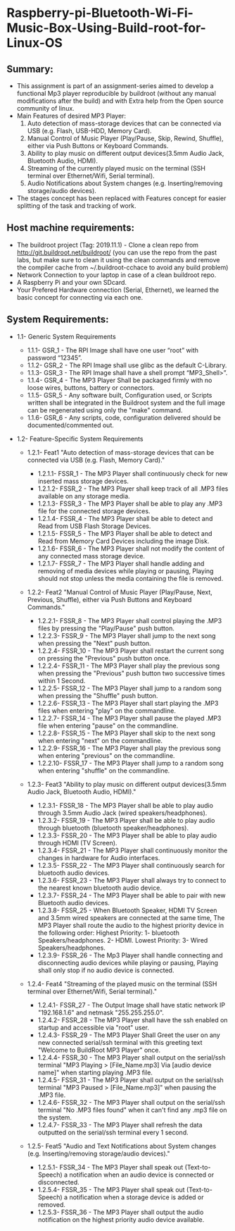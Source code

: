 # Raspberry-pi-Bluetooth-Wi-Fi-Music-Box-Using-Build-root-for-Linux-OS
 ## Summary:
- This assignment is part of an assignment-series aimed to develop a functional Mp3 player reproducible by buildroot
(without any manual modifications after the build) and with Extra help from the Open source community of linux.
- Main Features of desired MP3 Player:
	1) Auto detection of mass-storage devices that can be connected via USB (e.g. Flash, USB-HDD, Memory Card).
	2) Manual Control of Music Player (Play/Pause, Skip, Rewind, Shuffle), either via Push Buttons or Keyboard Commands.
	3) Ability to play music on different output devices(3.5mm Audio Jack, Bluetooth Audio, HDMI).
	4) Streaming of the currently played music on the terminal (SSH terminal over Ethernet/Wifi, Serial terminal).
	5) Audio Notifications about System changes (e.g. Inserting/removing storage/audio devices).
- The stages concept has been replaced with Features concept for easier splitting of the task and tracking of work.


 ## Host machine requirements:
- The buildroot project (Tag: 2019.11.1) - Clone a clean repo from http://git.buildroot.net/buildroot/
  (you can use the repo from the past labs, but make sure to clean it using the clean commands 
   and remove the compiler cache from ~/.buildroot-cchace  to avoid any build problem)
- Network Connection to your laptop in case of a clean buildroot repo.
- A Raspberry Pi and your own SDcard.
- Your Prefered Hardware connection (Serial, Ethernet), we learned the basic concept for connecting via each one.


 ## System Requirements:
- 1.1- Generic System Requirements
	- 1.1.1- GSR_1 - The RPI Image shall have one user “root” with password “12345”.
	- 1.1.2- GSR_2 - The RPI Image shall use glibc as the default C-Library.
	- 1.1.3- GSR_3 - The RPI Image shall have a shell prompt “MP3_Shell>”.
	- 1.1.4- GSR_4 - The MP3 Player Shall be packaged firmly with no loose wires, buttons, battery or connectors.
	- 1.1.5- GSR_5 - Any software built, Configuration used, or Scripts written shall be integrated in the
		       Buildroot system and the full image can be regenerated using only the "make" command.
	- 1.1.6- GSR_6 - Any scripts, code, configuration delivered should be documented/commented out.	

- 1.2- Feature-Specific System Requirements
	- 1.2.1- Feat1 "Auto detection of mass-storage devices that can be connected via USB (e.g. Flash, Memory Card)."
		- 1.2.1.1- FSSR_1 - The MP3 Player shall continuously check for new inserted mass storage devices.
		- 1.2.1.2- FSSR_2 - The MP3 Player shall keep track of all .MP3 files available on any storage media.
		- 1.2.1.3- FSSR_3 - The MP3 Player shall be able to play any .MP3 file for the connected storage devices.
		- 1.2.1.4- FSSR_4 - The MP3 Player shall be able to detect and Read from USB Flash Storage Devices.
		- 1.2.1.5- FSSR_5 - The MP3 Player shall be able to detect and Read from Memory Card Devices including
					the image Disk.
		- 1.2.1.6- FSSR_6 - The MP3 Player shall not modify the content of any connected mass storage device.
		- 1.2.1.7- FSSR_7 - The MP3 Player shall handle adding and removing of media devices while playing or
			          pausing, Playing should not stop unless the media containing the file is removed.
	- 1.2.2- Feat2 "Manual Control of Music Player (Play/Pause, Next, Previous, Shuffle), either via Push Buttons and
	 Keyboard Commands."
		- 1.2.2.1- FSSR_8 - The MP3 Player shall control playing the .MP3 files by pressing the "Play/Pause" push button.  
		- 1.2.2.3- FSSR_9 - The MP3 Player shall jump to the next song when pressing the "Next" push button.
		- 1.2.2.4- FSSR_10 - The MP3 Player shall restart the current song on pressing the "Previous" push button once.
		- 1.2.2.4- FSSR_11 - The MP3 Player shall play the previous song when pressing the "Previous" push button two
					successive times within 1 Second.
		- 1.2.2.5- FSSR_12 - The MP3 Player shall jump to a random song when pressing the "Shuffle" push button.
		- 1.2.2.6- FSSR_13 - The MP3 Player shall start playing the .MP3 files when entering "play" on the commandline.
		- 1.2.2.7- FSSR_14 - The MP3 Player shall pause the played .MP3 file when entering "pause" on the commandline.
		- 1.2.2.8- FSSR_15 - The MP3 Player shall skip to the next song when entering "next" on the commandline.
		- 1.2.2.9- FSSR_16 - The MP3 Player shall play the previous song when entering "previous" on the commandline.
		- 1.2.2.10- FSSR_17 - The MP3 Player shall jump to a random song when entering "shuffle" on the commandline.
	- 1.2.3- Feat3 "Ability to play music on different output devices(3.5mm Audio Jack, Bluetooth Audio, HDMI)."
		- 1.2.3.1- FSSR_18 - The MP3 Player shall be able to play audio through 3.5mm Audio Jack (wired 
					speakers/headphones).
		- 1.2.3.2- FSSR_19 - The MP3 Player shall be able to play audio through bluetooth (bluetooth speaker/headphones).
		- 1.2.3.3- FSSR_20 - The MP3 Player shall be able to play audio through HDMI (TV Screen).
		- 1.2.3.4- FSSR_21 - The MP3 Player shall continuously monitor the changes in hardware for Audio interfaces.
		- 1.2.3.5- FSSR_22 - The MP3 Player shall continuously search for bluetooth audio devices.
		- 1.2.3.6- FSSR_23 - The MP3 Player shall always try to connect to the nearest known bluetooth audio device.
		- 1.2.3.7- FSSR_24 - The MP3 Player shall be able to pair with new Bluetooth audio devices.
		- 1.2.3.8- FSSR_25 - When Bluetooth Speaker, HDMI TV Screen and 3.5mm wired speakers are connected at the 
				 same time, The MP3 Player shall route the audio to the highest priority device 
				 in the following order: Highest Priority: 1- bluetooth Speakers/headphones.
									   2- HDMI.
							 Lowest Priority:  3- Wired Speakers/headphones.
		- 1.2.3.9- FSSR_26 - The Mp3 Player shall handle connecting and disconnecting audio devices while playing or pausing, 
				   Playing shall only stop if no audio device is connected.			
	- 1.2.4- Feat4 "Streaming of the played music on the terminal (SSH terminal over Ethernet/Wifi, Serial terminal)."
		- 1.2.4.1- FSSR_27 - The Output Image shall have static network IP "192.168.1.6" and netmask "255.255.255.0".
		- 1.2.4.2- FSSR_28 - The MP3 Player shall have the ssh enabled on startup and accessible via "root" user.
		- 1.2.4.3- FSSR_29 - The MP3 Player Shall Greet the user on any new connected serial/ssh terminal with this 
					greeting text "Welcome to BuildRoot MP3 Player" once.
		- 1.2.4.4- FSSR_30 - The MP3 Player shall output on the serial/ssh terminal 
					"MP3 Playing > [File_Name.mp3] Via [audio device name]" when starting playing .MP3 file.
		- 1.2.4.5- FSSR_31 - The MP3 Player shall output on the serial/ssh terminal "MP3 Paused > [File_Name.mp3]" when 
					pausing the .MP3 file.
		- 1.2.4.6- FSSR_32 - The MP3 Player shall output on the serial/ssh terminal "No .MP3 files found" when it can't find 
					any .mp3 file on the system.
		- 1.2.4.7- FSSR_33 - The MP3 Player shall refresh the data outputted on the serial/ssh terminal every 1 second.
		
	- 1.2.5- Feat5 "Audio and Text Notifications about System changes (e.g. Inserting/removing storage/audio devices)."
		- 1.2.5.1- FSSR_34 - The MP3 Player shall speak out (Text-to-Speech) a notification when an audio device is connected 
					or disconnected.
		- 1.2.5.4- FSSR_35 - The MP3 Player shall speak out (Text-to-Speech) a notification when a storage device is added 
					or removed.
		- 1.2.5.3- FSSR_36 - The MP3 Player shall output the audio notification on the highest priority audio device available.
